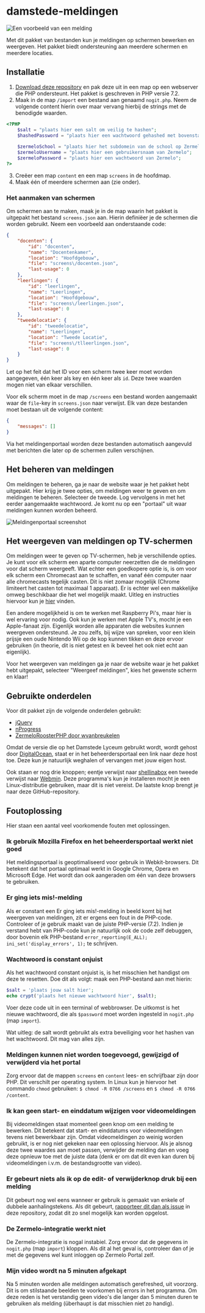 # damstede-meldingen

![Een voorbeeld van een melding](https://github.com/FreekBes/damstede-meldingen/blob/master/imgs/melding.png "Een voorbeeld van een melding")

Met dit pakket van bestanden kun je meldingen op schermen bewerken en weergeven. Het pakket biedt ondersteuning aan meerdere schermen en meerdere locaties.

## Installatie

1. [Download deze repository](https://github.com/FreekBes/damstede-meldingen/archive/master.zip) en pak deze uit in een map op een webserver die PHP ondersteunt. Het pakket is geschreven in PHP versie 7.2.
2. Maak in de map `/import` een bestand aan genaamd `nogit.php`. Neem de volgende content hierin over maar vervang hierbij de strings met de benodigde waarden.

```php
<?PHP
	$salt = "plaats hier een salt om veilig te hashen";
	$hashedPassword = "plaats hier een wachtwoord gehashed met bovenstaande salt (gebruik de crypt-functie in PHP)";
	
	$zermeloSchool = "plaats hier het subdomein van de school op Zermelo (dus als het domein damstedelyceum.zportal.nl is, voer je hier pascalcollegedamstede in)";
	$zermeloUsername = "plaats hier een gebruikersnaam van Zermelo";
	$zermeloPassword = "plaats hier een wachtwoord van Zermelo";
?>
```

3. Creëer een map `content` en een map `screens` in de hoofdmap.
4. Maak één of meerdere schermen aan (zie onder).

### Het aanmaken van schermen

Om schermen aan te maken, maak je in de map waarin het pakket is uitgepakt het bestand `screens.json` aan. Hierin definiëer je de schermen die worden gebruikt. Neem een voorbeeld aan onderstaande code:

```json
{
	"docenten": {
		"id": "docenten",
		"name": "Docentenkamer",
		"location": "Hoofdgebouw",
		"file": "screens\/docenten.json",
		"last-usage": 0
	},
	"leerlingen": {
		"id": "leerlingen",
		"name": "Leerlingen",
		"location": "Hoofdgebouw",
		"file": "screens\/leerlingen.json",
		"last-usage": 0
	},
	"tweedelocatie": {
		"id": "tweedelocatie",
		"name": "Leerlingen",
		"location": "Tweede Locatie",
		"file": "screens\/tlleerlingen.json",
		"last-usage": 0
	}
}
```

Let op het feit dat het ID voor een scherm twee keer moet worden aangegeven, één keer als key en één keer als `id`. Deze twee waarden mogen niet van elkaar verschillen.

Voor elk scherm moet in de map `/screens` een bestand worden aangemaakt waar de `file`-key in `screens.json` naar verwijst. Elk van deze bestanden moet bestaan uit de volgende content:

```json
{
    "messages": []
}
```

Via het meldingenportaal worden deze bestanden automatisch aangevuld met berichten die later op de schermen zullen verschijnen.

## Het beheren van meldingen

Om meldingen te beheren, ga je naar de website waar je het pakket hebt uitgepakt. Hier krijg je twee opties, om meldingen weer te geven en om meldingen te beheren. Selecteer de tweede. Log vervolgens in met het eerder aangemaakte wachtwoord. Je komt nu op een "portaal" uit waar meldingen kunnen worden beheerd.

![Meldingenportaal screenshot](https://github.com/FreekBes/damstede-meldingen/blob/master/imgs/portal.png "Het meldingenportaal")

## Het weergeven van meldingen op TV-schermen

Om meldingen weer te geven op TV-schermen, heb je verschillende opties. Je kunt voor elk scherm een aparte computer neerzetten die de meldingen voor dat scherm weergeeft. Wat echter een goedkopere optie is, is om voor elk scherm een Chromecast aan te schaffen, en vanaf één computer naar alle chromecasts tegelijk casten. Dit is niet zomaar mogelijk (Chrome limiteert het casten tot maximaal 1 apparaat). Er is echter wel een makkelijke omweg beschikbaar die het wel mogelijk maakt. Uitleg en instructies hiervoor kun je [hier](https://troypoint.com/chromecast-to-multiple-devices/) vinden.

Een andere mogelijkheid is om te werken met Raspberry Pi's, maar hier is wel ervaring voor nodig. Ook kun je werken met Apple TV's, mocht je een Apple-fanaat zijn. Eigenlijk worden alle apparaten die websites kunnen weergeven ondersteund. Je zou zelfs, bij wijze van spreken, voor een klein prijsje een oude Nintendo Wii op de kop kunnen tikken en deze ervoor gebruiken (in theorie, dit is niet getest en ik beveel het ook niet echt aan eigenlijk).

Voor het weergeven van meldingen ga je naar de website waar je het pakket hebt uitgepakt, selecteer "Weergeef meldingen", kies het gewenste scherm en klaar!

## Gebruikte onderdelen

Voor dit pakket zijn de volgende onderdelen gebruikt:
* [jQuery](https://jquery.com/)
* [nProgress](http://ricostacruz.com/nprogress/)
* [ZermeloRoosterPHP door wvanbreukelen](https://github.com/wvanbreukelen/ZermeloRoosterPHP)

Omdat de versie die op het Damstede Lyceum gebruikt wordt, wordt gehost door [DigitalOcean](https://www.digitalocean.com), staat er in het beheerdersportaal een link naar deze host toe. Deze kun je natuurlijk weghalen of vervangen met jouw eigen host.

Ook staan er nog drie knoppen; eentje verwijst naar [shellinabox](https://help.ubuntu.com/community/shellinabox) een tweede verwijst naar [Webmin](http://www.webmin.com). Deze programma's kun je installeren mocht je een Linux-distributie gebruiken, maar dit is niet vereist. De laatste knop brengt je naar deze GitHub-repository.

## Foutoplossing

Hier staan een aantal veel voorkomende fouten met oplossingen.

### Ik gebruik Mozilla Firefox en het beheerdersportaal werkt niet goed

Het meldingsportaal is geoptimaliseerd voor gebruik in Webkit-browsers. Dit betekent dat het portaal optimaal werkt in Google Chrome, Opera en Microsoft Edge. Het wordt dan ook aangeraden om één van deze browsers te gebruiken.

### Er ging iets mis!-melding

Als er constant een Er ging iets mis!-melding in beeld komt bij het weergeven van meldingen, zit er ergens een fout in de PHP-code. Controleer of je gebruik maakt van de juiste PHP-versie (7.2). Indien je verstand hebt van PHP-code kun je natuurlijk ook de code zelf debuggen, door bovenin elk PHP-bestand `error_reporting(E_ALL); ini_set('display_errors', 1);` te schrijven.

### Wachtwoord is constant onjuist

Als het wachtwoord constant onjuist is, is het misschien het handigst om deze te resetten. Doe dit als volgt: maak een PHP-bestand aan met hierin:

```php
$salt = 'plaats jouw salt hier';
echo crypt('plaats het nieuwe wachtwoord hier', $salt);
```

Voer deze code uit in een terminal of webbrowser. De uitkomst is het nieuwe wachtwoord, die als `$password` moet worden ingesteld in `nogit.php` (map `import`).

Wat uitleg: de salt wordt gebruikt als extra beveiliging voor het hashen van het wachtwoord. Dit mag van alles zijn.

### Meldingen kunnen niet worden toegevoegd, gewijzigd of verwijderd via het portal

Zorg ervoor dat de mappen `screens` en `content` lees- en schrijfbaar zijn door PHP. Dit verschilt per operating system. In Linux kun je hiervoor het commando `chmod` gebruiken: `$ chmod -R 0766 /screens` en `$ chmod -R 0766 /content`.

### Ik kan geen start- en einddatum wijzigen voor videomeldingen

Bij videomeldingen staat momenteel geen knop om een melding te bewerken. Dit betekent dat start- en einddatums voor videomeldingen tevens niet bewerkbaar zijn. Omdat videomeldingen zo weinig worden gebruikt, is er nog niet gekeken naar een oplossing hiervoor. Als je alsnog deze twee waardes aan moet passen, verwijder de melding dan en voeg deze opnieuw toe met de juiste data (denk er om dat dit even kan duren bij videomeldingen i.v.m. de bestandsgrootte van video).

### Er gebeurt niets als ik op de edit- of verwijderknop druk bij een melding

Dit gebeurt nog wel eens wanneer er gebruik is gemaakt van enkele of dubbele aanhalingstekens. Als dit gebeurt, [rapporteer dit dan als issue](https://github.com/FreekBes/damstede-meldingen/issues/new) in deze repository, zodat dit zo snel mogelijk kan worden opgelost.

### De Zermelo-integratie werkt niet

De Zermelo-integratie is nogal instabiel. Zorg ervoor dat de gegevens in `nogit.php` (map `import`) kloppen. Als dit al het geval is, controleer dan of je met de gegevens wel kunt inloggen op Zermelo Portal zelf.

### Mijn video wordt na 5 minuten afgekapt

Na 5 minuten worden alle meldingen automatisch gerefreshed, uit voorzorg. Dit is om stilstaande beelden te voorkomen bij errors in het programma. Om deze reden is het verstandig geen video's die langer dan 5 minuten duren te gebruiken als melding (überhaupt is dat misschien niet zo handig).
